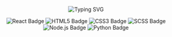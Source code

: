 <p align="center">
  <img src="https://readme-typing-svg.demolab.com?font=Fira+Code&weight=650&size=35&duration=2000&pause=350&color=E4E4E4&center=true&vCenter=true&width=600&height=150&lines=TOMSON;C++;Software+Developer;C#+%2F+HTML+%2F+SCSS+%2F+JS;API+Python+%2F+Node.js" alt="Typing SVG" />
</p>
<!--
https://readme-typing-svg.demolab.com/demo/?weight=650&size=35&duration=2000&pause=350&color=E4E4E4&center=true&vCenter=true&width=600&height=150&lines=Disconnected401;SYS+Admin;Software+Developer;React+%2F+HTML+%2F+SCSS+%2F+JS;API+Python+%2F+Node.js
-->

<p align="center">
  <img alt="React Badge" src="https://img.shields.io/badge/React-000?style=for-the-badge&logo=react&logoColor=white">
  <img alt="HTML5 Badge" src="https://img.shields.io/badge/HTML5-000?style=for-the-badge&logo=html5&logoColor=white">
  <img alt="CSS3 Badge" src="https://img.shields.io/badge/CSS3-000?style=for-the-badge&logo=css3&logoColor=white">
  <img alt="SCSS Badge" src="https://img.shields.io/badge/SCSS-000?style=for-the-badge&logo=sass&logoColor=white">
  <img alt="Node.js Badge" src="https://img.shields.io/badge/Node.js-000?style=for-the-badge&logo=node.js&logoColor=white">
  <img alt="Python Badge" src="https://img.shields.io/badge/Python-000?style=for-the-badge&logo=python&logoColor=white">
</p>
